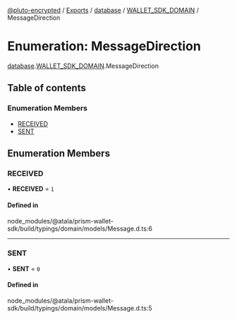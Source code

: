[@pluto-encrypted](../README.md) / [Exports](../modules.md) / [database](../modules/database-1.md) / [WALLET\_SDK\_DOMAIN](../modules/database-1.WALLET_SDK_DOMAIN.md) / MessageDirection

# Enumeration: MessageDirection

[database](../modules/database-1.md).[WALLET\_SDK\_DOMAIN](../modules/database-1.WALLET_SDK_DOMAIN.md).MessageDirection

## Table of contents

### Enumeration Members

- [RECEIVED](database-1.WALLET_SDK_DOMAIN.MessageDirection.md#received)
- [SENT](database-1.WALLET_SDK_DOMAIN.MessageDirection.md#sent)

## Enumeration Members

### RECEIVED

• **RECEIVED** = ``1``

#### Defined in

node_modules/@atala/prism-wallet-sdk/build/typings/domain/models/Message.d.ts:6

___

### SENT

• **SENT** = ``0``

#### Defined in

node_modules/@atala/prism-wallet-sdk/build/typings/domain/models/Message.d.ts:5
